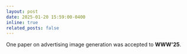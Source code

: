 ```yaml
---
layout: post
date: 2025-01-20 15:59:00-0400
inline: true
related_posts: false
---
```


One paper on advertising image generation was accepted to **WWW'25**.